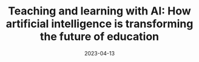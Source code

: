 ---
title: "Teaching and learning with AI: How artificial intelligence is transforming the future of education"
collection: publications
permalink: /publication/2023-XRDS
date: 2023-04-13
venue: 'XRDS: Crossroads, The ACM Magazine for Students'
paperurl: 'http://aadair3.github.io/files/papers/2023-XRDS.pdf'
link: 'https://doi.org/10.1145/3589252'
slidesurl: 'http://aadair3.github.io/files/papers/2023-XRDS.pdf'
citation: 'Adair, A. (2023). Teaching and learning with AI: How artificial intelligence is transforming the future of education. <i>XRDS: Crossroads, The ACM Magazine for Students, 29</i>(3), 7-9.'
---